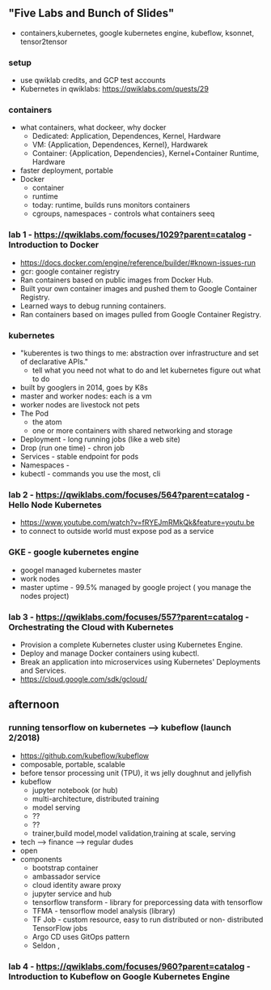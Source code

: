## "Five Labs and Bunch of Slides"
* containers,kubernetes, google kubernetes engine, kubeflow, ksonnet, tensor2tensor

### setup
* use qwiklab credits, and GCP test accounts
* Kubernetes in qwiklabs: https://qwiklabs.com/quests/29

### containers
* what containers, what dockeer, why docker
  * Dedicated: Application, Dependences, Kernel, Hardware
  * VM: {Application, Dependences, Kernel}, Hardwarek
  * Container: {Application, Dependencies}, Kernel+Container Runtime, Hardware
* faster deployment, portable
* Docker
  * container
  * runtime
  * today: runtime, builds runs monitors containers
  * cgroups, namespaces - controls what containers seeq

### lab 1 - https://qwiklabs.com/focuses/1029?parent=catalog - Introduction to Docker
* https://docs.docker.com/engine/reference/builder/#known-issues-run
* gcr: google container registry
* Ran containers based on public images from Docker Hub.
* Built your own container images and pushed them to Google Container Registry.
* Learned ways to debug running containers.
* Ran containers based on images pulled from Google Container Registry.

### kubernetes
* "kuberentes is two things to me: abstraction over infrastructure and set of declarative APIs."
  * tell what you need not what to do and let kubernetes figure out what to do
* built by googlers in 2014, goes by K8s
* master and worker nodes: each is a vm
* worker nodes are livestock not pets
* The Pod
  * the atom
  * one or more containers with shared networking and storage
* Deployment - long running jobs (like a web site)
* Drop (run one time) - chron job
* Services - stable endpoint for pods
* Namespaces - 
* kubectl - commands you use the most, cli

### lab 2 - https://qwiklabs.com/focuses/564?parent=catalog - Hello Node Kubernetes

* https://www.youtube.com/watch?v=fRYEJmRMkQk&feature=youtu.be
* to connect to outside world must expose pod as a service

### GKE - google kubernetes engine
* googel managed kubernetes master
* work nodes
* master uptime - 99.5% managed by google project ( you manage the nodes project)

### lab 3 - https://qwiklabs.com/focuses/557?parent=catalog - Orchestrating the Cloud with Kubernetes
* Provision a complete Kubernetes cluster using Kubernetes Engine.
* Deploy and manage Docker containers using kubectl.
* Break an application into microservices using Kubernetes' Deployments and Services.
* https://cloud.google.com/sdk/gcloud/

## afternoon

### running tensorflow on kubernetes --> kubeflow (launch 2/2018)
* https://github.com/kubeflow/kubeflow
* composable, portable, scalable
* before tensor processing unit (TPU), it ws jelly doughnut and jellyfish
* kubeflow
  * jupyter notebook (or hub)
  * multi-architecture, distributed training
  * model serving
  * ??
  * ??
  * trainer,build model,model validation,training at scale, serving
* tech --> finance --> regular dudes
* open
* components
  * bootstrap container
  * ambassador service
  * cloud identity aware proxy
  * jupyter service and hub
  * tensorflow transform - library for preporcessing data with tensorflow
  * TFMA - tensorflow model analysis (library)
  * TF Job - custom resource, easy to run distributed or non- distributed TensorFlow jobs
  * Argo CD uses GitOps pattern
  * Seldon , 
  
### lab 4 - https://qwiklabs.com/focuses/960?parent=catalog - Introduction to Kubeflow on Google Kubernetes Engine
